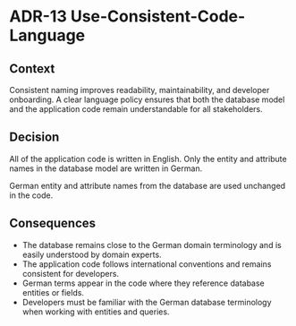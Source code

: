 # ADR-13 Use-Consistent-Code-Language

## Context

Consistent naming improves readability, maintainability, and developer onboarding.
A clear language policy ensures that both the database model and the application code remain understandable for all stakeholders.

## Decision

All of the application code is written in English.
Only the entity and attribute names in the database model are written in German.

German entity and attribute names from the database are used unchanged in the code.

## Consequences

- The database remains close to the German domain terminology and is easily understood by domain experts.
- The application code follows international conventions and remains consistent for developers.
- German terms appear in the code where they reference database entities or fields.
- Developers must be familiar with the German database terminology when working with entities and queries.
